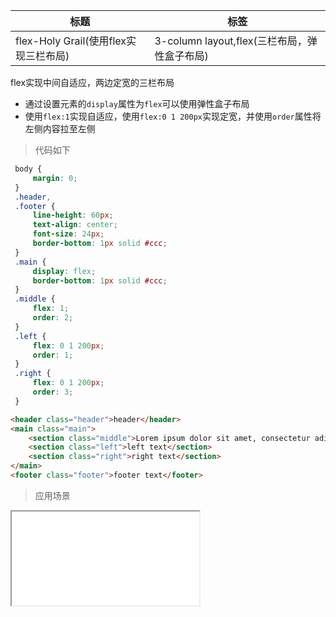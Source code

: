 |  标题  |  标签  |
|  ----  |  ----  |
| flex-Holy Grail(使用flex实现三栏布局) | 3-column layout,flex(三栏布局，弹性盒子布局) |

flex实现中间自适应，两边定宽的三栏布局

* 通过设置元素的`display`属性为`flex`可以使用弹性盒子布局
* 使用`flex:1`实现自适应，使用`flex:0 1 200px`实现定宽，并使用`order`属性将左侧内容拉至左侧

> 代码如下

```css
 body {
     margin: 0;
 }
 .header,
 .footer {
     line-height: 60px;
     text-align: center;
     font-size: 24px;
     border-bottom: 1px solid #ccc;
 }
 .main {
     display: flex;
     border-bottom: 1px solid #ccc;
 }
 .middle {
     flex: 1;
     order: 2;
 }
 .left {
     flex: 0 1 200px;
     order: 1;
 }
 .right {
     flex: 0 1 200px;
     order: 3;
 }
```

```html
<header class="header">header</header>
<main class="main">
    <section class="middle">Lorem ipsum dolor sit amet, consectetur adipisicing elit. Autem dolorem ducimus facilis sint voluptate? Consequuntur deserunt doloribus earum eveniet fugiat id laboriosam modi numquam, placeat provident qui quia rerum, sunt.</section>
    <section class="left">left text</section>
    <section class="right">right text</section>
</main>
<footer class="footer">footer text</footer>
```

> 应用场景

<iframe src="codes/css/html/flex-HolyGrail.html"></iframe>

